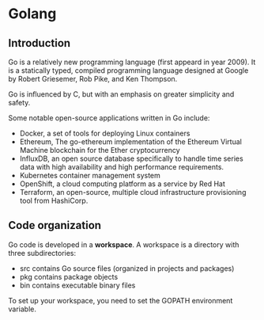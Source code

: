 # Golang

## Introduction

Go is a relatively new programming language (first appeard in year 2009).
It is a statically typed, compiled programming language designed at Google
by Robert Griesemer, Rob Pike, and Ken Thompson.

Go is influenced by C, but with an emphasis on greater simplicity and safety.

Some notable open-source applications written in Go include:

- Docker, a set of tools for deploying Linux containers
- Ethereum, The go-ethereum implementation of the Ethereum Virtual Machine blockchain for the Ether cryptocurrency
- InfluxDB, an open source database specifically to handle time series data with high availability and high performance requirements.  
- Kubernetes container management system
- OpenShift, a cloud computing platform as a service by Red Hat
- Terraform, an open-source, multiple cloud infrastructure provisioning tool from HashiCorp.

## Code organization

Go code is developed in a **workspace**.
A workspace is a directory with three subdirectories:

- src contains Go source files (organized in projects and packages)
- pkg contains package objects
- bin contains executable binary files

To set up your workspace, you need to set the GOPATH environment variable.
